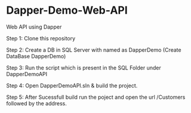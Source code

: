 # Dapper-Demo-Web-API
Web API using Dapper

Step 1: Clone this repository

Step 2: Create a DB in SQL Server with named as DapperDemo (Create DataBase DapperDemo)

Step 3: Run the script which is present in the SQL Folder under DapperDemoAPI

Step 4: Open DapperDemoAPI.sln & build the project.

Step 5: After Sucessfull build run the poject and open the url /Customers followed by the address.

